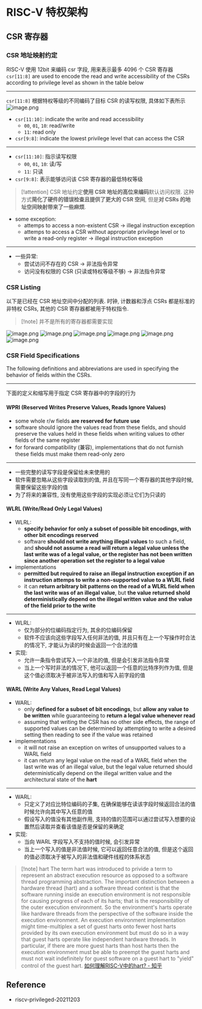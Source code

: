 # RISC-V 特权架构
## CSR 寄存器
### CSR 地址映射约定
RISC-V 使用 12bit 来编码 csr 字段, 用来表示最多 4096 个 CSR 寄存器
`csr[11:8]` are used to encode the read and write accessibility of the CSRs according to privilege level as shown in the table below

---
`csr[11:8]` 根据特权等级的不同编码了目标 CSR 的读写权限, 具体如下表所示
![image.png](https://jiunian-pic-1310185536.cos.ap-nanjing.myqcloud.com/picgo20240308105157.png)
- `csr[11:10]`: indicate the write and read accessibility
	- `00`, `01`, `10`: read/write
	- `11`: read only
- `csr[9:8]`: indicate the lowest privilege level that can access the CSR
---
- `csr[11:10]`: 指示读写权限
	- `00`, `01`, `10`: 读/写
	- `11`: 只读
- `csr[9:8]`: 表示能够访问该 CSR 寄存器的最低特权等级

> [!attention] 
> CSR 地址约定**使用 CSR 地址的高位来编码**默认访问权限. 这种方式**简化了硬件的错误检查且提供了更大的 CSR 空间**, 但是**对 CSRs 的地址空间映射带来了一些麻烦**.
- some exception: 
	- attemps to access a non-existent CSR -> illegal instruction exception
	- attemps to access a CSR without appropriate privilege level or to write a read-only register -> illegal instruction exception
---
- 一些异常: 
	- 尝试访问不存在的 CSR -> 非法指令异常
	- 访问没有权限的 CSR (只读或特权等级不够) -> 非法指令异常

### CSR Listing
以下是已经在 CSR 地址空间中分配的列表. 时钟, 计数器和浮点 CSRs 都是标准的非特权 CSRs, 其他的 CSR 寄存器都被用于特权指令.
> [!note] 并不是所有的寄存器都需要实现

![image.png](https://jiunian-pic-1310185536.cos.ap-nanjing.myqcloud.com/picgo20240309224918.png)
![image.png](https://jiunian-pic-1310185536.cos.ap-nanjing.myqcloud.com/picgo20240309224942.png)
![image.png](https://jiunian-pic-1310185536.cos.ap-nanjing.myqcloud.com/picgo20240309224954.png)
![image.png](https://jiunian-pic-1310185536.cos.ap-nanjing.myqcloud.com/picgo20240309225012.png)
![image.png](https://jiunian-pic-1310185536.cos.ap-nanjing.myqcloud.com/picgo20240309225039.png)
![image.png](https://jiunian-pic-1310185536.cos.ap-nanjing.myqcloud.com/picgo20240309225049.png)

### CSR Field Specifications
The following definitions and abbreviations are used in specifying the behavior of fields within the CSRs.

---
下面的定义和缩写用于指定 CSR 寄存器中的字段的行为

#### WPRI (Reserved Writes Preserve Values, Reads Ignore Values)
- some whole r/w fields **are reserved for future use**
- software should ignore the values read from these fields, and should preserve the values held in these fields when writing values to other fields of the same register
- for forward compatibility (兼容), implementations that do not furnish these fields must make them read-only zero
---
- 一些完整的读写字段是保留给未来使用的
- 软件需要忽略从这些字段读取到的值, 并且在写同一个寄存器的其他字段时候, 需要保留这些字段的值
- 为了将来的兼容性, 没有使用这些字段的实现必须让它们为只读的

#### WLRL (Write/Read Only Legal Values)
- WLRL:  
	- **specify behavior for only a subset of possible bit encodings, with other bit encodings reserved**
	- software **should not write anything illegal values** to such a field, and **should not assume a read will return a legal value unless the last write was of a legal value, or the register has not been written since another operation set the register to a legal value**
- implementations
	- **permitted but required to raise an illegal instruction exception if an instruction attemps to write a non-supported value to a WLRL field**
	- it can **return arbitrary bit patterns on the read of a WLRL field when the last write was of an illegal value**, but **the value returned shold deterministically depend on the illegal written value and the value of the field prior to the write**
---
- WLRL: 
	- 仅为部分的位编码指定行为, 其余的位编码保留
	- 软件不应该向这些字段写入任何非法的值, 并且只有在上一个写操作时合法的情况下, 才能认为读的时候会返回一个合法的值
- 实现: 
	- 允许一条指令尝试写入一个非法的值, 但是会引发非法指令异常
	- 当上一个写时非法的情况下, 他可以返回一个任意的比特序列作为值, 但是这个值必须取决于被非法写入的值和写入前字段的值

#### WARL (Write Any Values, Read Legal Values)
- WARL: 
	- only **defined for a subset of bit encodings**, but **allow any value to be written** while guaranteeing to **return a legal value whenever read**
	- assuming that writing the CSR has no other side effects, the range of supported values can be determined by attempting to write a desired setting then reading to see if the value was retained
- implementations
	- it will not raise an exception on writes of unsupported values to a WARL field
	- it can return any legal value on the read of a WARL field when the last write was of an illegal value, but the legal value returned should deterministically depend on the illegal written value and the architectural state of the **hart**
---
- WARL: 
	- 只定义了对应比特位编码的子集, 在确保能够在读该字段时候返回合法的值时候允许向其中写入任意的值
	- 假设写入的值没有其他副作用, 支持的值的范围可以通过尝试写入想要的设置然后读取并查看该值是否是保留的来确定
- 实现: 
	- 当向 WARL 字段写入不支持的值时候, 会引发异常
	- 当上一个写入的值是非法值时候, 它可以返回任意合法的值, 但是这个返回的值必须取决于被写入的非法值和硬件线程的体系状态
> [!note] hart
> The term hart was introduced to privide a term to represent an abstract execution resource as opposed to a software thread programming abstraction. The important distinction between a hardware thread (hart) and a software thread context is that the software running inside an execution environment is not responsible for causing progress of each of its harts; that is the responsibility of the outer execution environment. So the environment's harts operate like hardware threads from the perspective of the software inside the execution environment. An execution environment implementation might time-multiplex a set of guest harts onto fewer host harts provided by its own execution environment but must do so in a way that guest harts operate like independent hardware threads. In particular, if there are more guest harts than host harts then the execution environment must be able to preempt the guest harts and must not wait indefinitely for guest software on a guest hart to "yield" control of the guest hart. 
> [如何理解RISC-V中的hart? - 知乎](https://www.zhihu.com/question/562625643)
## Reference
- riscv-privileged-20211203